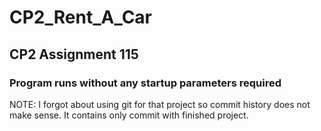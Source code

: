 # CP2_Rent_A_Car

## CP2 Assignment 115

### Program runs without any startup parameters required

NOTE: I forgot about using git for that project so commit history does not make sense. It contains only commit with finished project.

